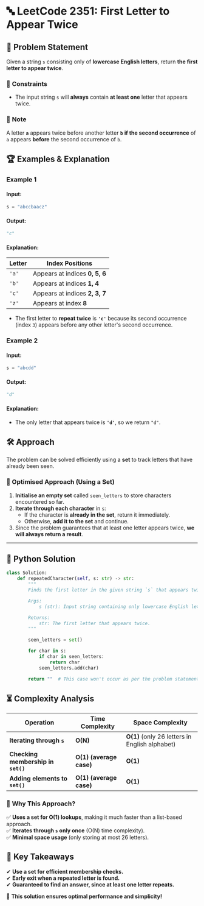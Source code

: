 # 🔤 **LeetCode 2351: First Letter to Appear Twice**

## 📌 **Problem Statement**
Given a string `s` consisting only of **lowercase English letters**, return **the first letter to appear twice**.

### 🔹 **Constraints**
- The input string `s` will **always** contain **at least one** letter that appears twice.

### 📜 **Note**
A letter **`a`** appears twice before another letter **`b`** **if the second occurrence** of `a` appears **before** the second occurrence of `b`.

## 🏆 **Examples & Explanation**

### **Example 1**
#### **Input:**
```python
s = "abccbaacz"
```
#### **Output:**
```python
"c"
```
#### **Explanation:**
| Letter | Index Positions |
|---------|---------------|
| `'a'` | Appears at indices **0, 5, 6** |
| `'b'` | Appears at indices **1, 4** |
| `'c'` | Appears at indices **2, 3, 7** |
| `'z'` | Appears at index **8** |

- The first letter to **repeat twice** is **`'c'`** because its second occurrence (index `3`) appears before any other letter's second occurrence.

### **Example 2**
#### **Input:**
```python
s = "abcdd"
```
#### **Output:**
```python
"d"
```
#### **Explanation:**
- The only letter that appears twice is **`'d'`**, so we return `"d"`.

## 🛠 **Approach**
The problem can be solved efficiently using a **set** to track letters that have already been seen.

### **🔹 Optimised Approach (Using a Set)**
1. **Initialise an empty set** called `seen_letters` to store characters encountered so far.
2. **Iterate through each character** in `s`:
   - If the character is **already in the set**, return it immediately.
   - Otherwise, **add it to the set** and continue.
3. Since the problem guarantees that at least one letter appears twice, **we will always return a result**.

---

## 🚀 **Python Solution**
```python
class Solution:
    def repeatedCharacter(self, s: str) -> str:
        """
        Finds the first letter in the given string `s` that appears twice.

        Args:
            s (str): Input string containing only lowercase English letters.

        Returns:
            str: The first letter that appears twice.
        """

        seen_letters = set()

        for char in s:
            if char in seen_letters:
                return char
            seen_letters.add(char)

        return ""  # This case won't occur as per the problem statement.
```

## ⏳ **Complexity Analysis**
| Operation | Time Complexity | Space Complexity |
|-----------|---------------|----------------|
| **Iterating through `s`** | **O(N)** | **O(1)** (only 26 letters in English alphabet) |
| **Checking membership in `set()`** | **O(1) (average case)** | **O(1)** |
| **Adding elements to `set()`** | **O(1) (average case)** | **O(1)** |

### 🔹 **Why This Approach?**
✅ **Uses a set for O(1) lookups**, making it much faster than a list-based approach.  
✅ **Iterates through `s` only once** (O(N) time complexity).  
✅ **Minimal space usage** (only storing at most 26 letters).  

## 🎯 **Key Takeaways**
✔ **Use a set for efficient membership checks.**  
✔ **Early exit when a repeated letter is found.**  
✔ **Guaranteed to find an answer, since at least one letter repeats.**  

🚀 **This solution ensures optimal performance and simplicity!**  
